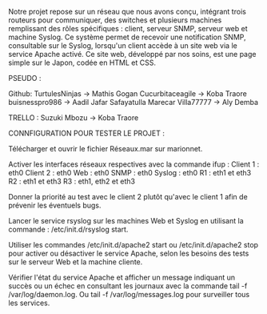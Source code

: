 Notre projet repose sur un réseau que nous avons conçu, intégrant trois routeurs pour communiquer, des switches et plusieurs machines remplissant des rôles spécifiques : client, serveur SNMP, serveur web et machine Syslog. Ce système permet de recevoir une notification SNMP, consultable sur le Syslog, lorsqu'un client accède à un site web via le service Apache activé. Ce site web, développé par nos soins, est une page simple sur le Japon, codée en HTML et CSS.

PSEUDO :

Github:
TurtulesNinjas -> Mathis Gogan 
Cucurbitaceagile -> Koba Traore
buisnesspro986 -> Aadil Jafar Safayatulla Marecar
Villa77777 -> Aly Demba

TRELLO :
Suzuki Mbozu -> Koba Traore


CONNFIGURATION POUR TESTER LE PROJET :

Télécharger et ouvrir le fichier Réseaux.mar sur marionnet.

Activer les interfaces réseaux respectives avec la commande ifup :
Client 1 : eth0
Client 2 : eth0
Web : eth0
SNMP : eth0
Syslog : eth0
R1 : eth1 et eth3
R2 : eth1 et eth3
R3 : eth1, eth2 et eth3

Donner la priorité au test avec le client 2 plutôt qu'avec le client 1 afin de prévenir les éventuels bugs. 

Lancer le service rsyslog sur les machines Web et Syslog en utilisant la commande : /etc/init.d/rsyslog start.

Utiliser les commandes /etc/init.d/apache2 start ou /etc/init.d/apache2 stop pour activer ou désactiver le service Apache, selon les besoins des tests sur le serveur Web et la machine cliente.

Vérifier l'état du service Apache et afficher un message indiquant un succès ou un échec en consultant les journaux avec la commande tail -f /var/log/daemon.log. Ou tail -f /var/log/messages.log pour surveiller tous les services.
